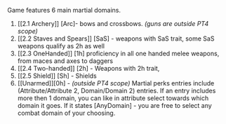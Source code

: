 Game features 6 main martial domains.
1. [[2.1 Archery]] [Arc]-  bows and crossbows. *(guns are outside PT4 scope)*
2. [[2.2 Staves and Spears]] [SaS] - weapons with SaS trait, some SaS weapons qualify as 2h as well 
3. [[2.3 OneHanded]] [1h] proficiency in all one handed melee weapons, from maces and axes to daggers
4. [[2.4 Two-handed]] [2h] - Weapons with 2h trait, 
5. [[2.5 Shield]] [Sh] - Shields
6. [[Unarmed]][0h] - *(outside PT4 scope)*
Martial perks entries include (Attribute/Attribute 2, Domain/Domain 2) entries. If an entry includes more then 1 domain, you can like in attribute select towards which domain it goes. If it states [AnyDomain] - you are free to select any combat domain of your choosing.

